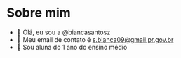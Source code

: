 # Sobre mim

- 👋 Olá, eu sou a @biancasantosz
- 👀 Meu email de contato é s.bianca09@gmail.pr.gov.br
- 🌱 Sou aluna do 1 ano do ensino médio

<!---
biancasantosz/biancasantosz is a ✨ special ✨ repository because its `README.md` (this file) appears on your GitHub profile.
You can click the Preview link to take a look at your changes.
--->
